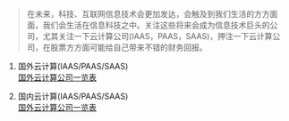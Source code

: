 > 在未来，科技、互联网信息技术会更加发达，会触及到我们生活的方方面面，我们会生活在信息科技之中。关注这些将来会成为信息技术巨头的公司，尤其关注一下云计算公司(IAAS，PAAS，SAAS)，押注一下云计算公司，在股票方方面可能给自己带来不错的财务回报。
1. 国外云计算(IAAS/PAAS/SAAS)    
   [国外云计算公司一览表](https://docs.google.com/spreadsheets/d/19O-d19_q7WcemVqzKr0qlj89UaTXY_b27gKcpINHCZY/edit?usp=sharing)

2. 国内云计算(IAAS/PAAS/SAAS)    
   [国外云计算公司一览表](https://docs.google.com/spreadsheets/d/19O-d19_q7WcemVqzKr0qlj89UaTXY_b27gKcpINHCZY/edit?usp=sharing)
